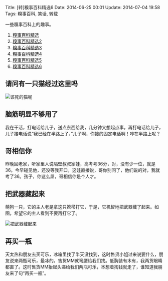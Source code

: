 Title: [转]糗事百科精选6
Date: 2014-06-25 00:01
Update: 2014-07-04 19:58
Tags: 糗事百科, 笑话, 转载

[1]: /static/images/qiushibaike/WhereIsTheCat.jpg
[2]: /static/images/qiushibaike/BaWuQiCangQiLai.jpg

一些糗事百科上的趣事。

1. [糗事百科精选](/collection/qiushibaike.html)
2. [糗事百科精选2](/collection/qiushibaike2.html)
3. [糗事百科精选3](/collection/qiushibaike3.html)
4. [糗事百科精选4](/collection/qiushibaike4.html)
5. [糗事百科精选5](/collection/qiushibaike5.html)
6. [糗事百科精选6](/collection/qiushibaike6.html)

## 请问有一只猫经过这里吗
![该死的猫呢][1]

## 脑筋明显不够用了
我在干活，打电话给儿子，送点东西给我，几分钟又想起点事，再打电话给儿子，儿子接电话说“我已经在半路上了，”儿子啊，你接的固定电话啊！咋在半路上呢？

## 哥相信你
昨晚回老家，听家里人说隔壁叔叔家娃，高考考36分，对，没有少一位，就是36。今早碰见他，还没等我开口，这娃直接说，哥你别问了，他们说的对，我就考了36。孩子，你这么屌，哥相信你是个人才。

## 把武器藏起来
萌狗一只，它的主人老是拿这只笤帚打它，于是，它机智地把武器藏了起来。如图，希望它的主人看到不要再打它了。

![把武器藏起来][2]

## 再买一瓶
天太热和朋友去买可乐，冰箱里找了半天没找到，这时售货小姐过来说要什么，朋友说来两瓶可乐，最冰的。售货MM就弯腰给我们找。低胸装有木有，我两货眼睛都直了。这时售货MM抬起头递给我们两瓶可乐，本想着掏钱就走了，谁知道我朋友来了句“再买一瓶”。

